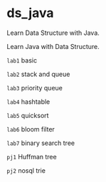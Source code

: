 # ds_java

Learn Data Structure with Java.

Learn Java with Data Structure.


`lab1` basic

`lab2` stack and queue

`lab3` priority queue

`lab4` hashtable

`lab5` quicksort

`lab6` bloom filter

`lab7` binary search tree

`pj1` Huffman tree

`pj2` nosql trie
